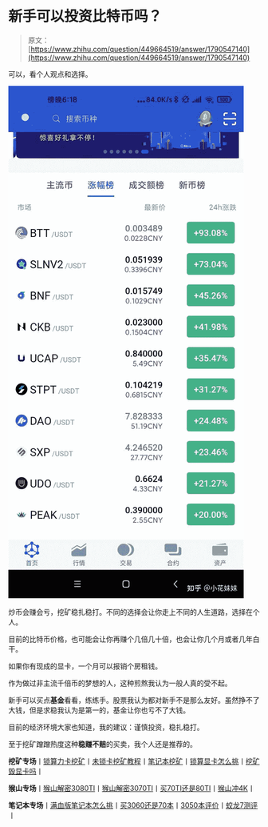 <!--yml
category: 挖矿
date: 2022-06-26 00:00:00
-->

# 新手可以投资比特币吗？

> 原文：[https://www.zhihu.com/question/449664519/answer/1790547140](https://www.zhihu.com/question/449664519/answer/1790547140)

 可以，看个人观点和选择。

![](img/ca926135667292b10f75ad087426b5a4.png)

炒币会赚会亏，挖矿稳扎稳打。不同的选择会让你走上不同的人生道路，选择在个人。

目前的比特币价格，也可能会让你再赚个几倍几十倍，也会让你几个月或者几年白干。

如果你有现成的显卡，一个月可以报销个房租钱。

作为做过非主流千倍币的梦想的人，这种煎熬我认为一般人真的受不起。

新手可以买点**基金**看看，练练手。股票我认为都对新手不是那么友好。虽然挣不了大钱，但是求稳我认为是第一的，基金让你也亏不了大钱。

目前的经济环境大家也知道，我的建议：谨慎投资，稳扎稳打。

至于挖矿蹭蹭热度这种**稳赚不赔**的买卖，我个人还是推荐的。

**挖矿专场**丨[锁算力卡挖矿](https://zhuanlan.zhihu.com/p/399409039)丨[未锁卡挖矿教程](https://zhuanlan.zhihu.com/p/355955385)丨[笔记本挖矿](https://zhuanlan.zhihu.com/p/360451565)丨[锁算显卡怎么挑](https://zhuanlan.zhihu.com/p/374342633)丨[挖矿毁显卡吗](https://zhuanlan.zhihu.com/p/358944242)丨

**猴山专场**丨[猴山解密3080TI](https://zhuanlan.zhihu.com/p/379179943)丨[猴山解密3070TI](https://zhuanlan.zhihu.com/p/379428935)丨[买70TI还是80TI](https://zhuanlan.zhihu.com/p/379846007)丨[猴山冲4K](https://zhuanlan.zhihu.com/p/380129626)丨

**笔记本专场**丨[满血版笔记本怎么挑](https://zhuanlan.zhihu.com/p/374748213)丨[买3060还是70本](https://www.zhihu.com/question/447817962/answer/1909204347)丨[3050本评价](https://www.zhihu.com/question/462045112/answer/1913547325)丨[蛟龙7测评](https://zhuanlan.zhihu.com/p/369226521)丨